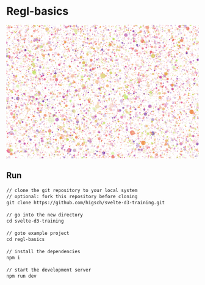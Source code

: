 # Regl-basics

![Project preview](./preview.png)


## Run

```
// clone the git repository to your local system
// optional: fork this repository before cloning
git clone https://github.com/higsch/svelte-d3-training.git

// go into the new directory
cd svelte-d3-training

// goto example project
cd regl-basics

// install the dependencies
npm i

// start the development server
npm run dev
```
